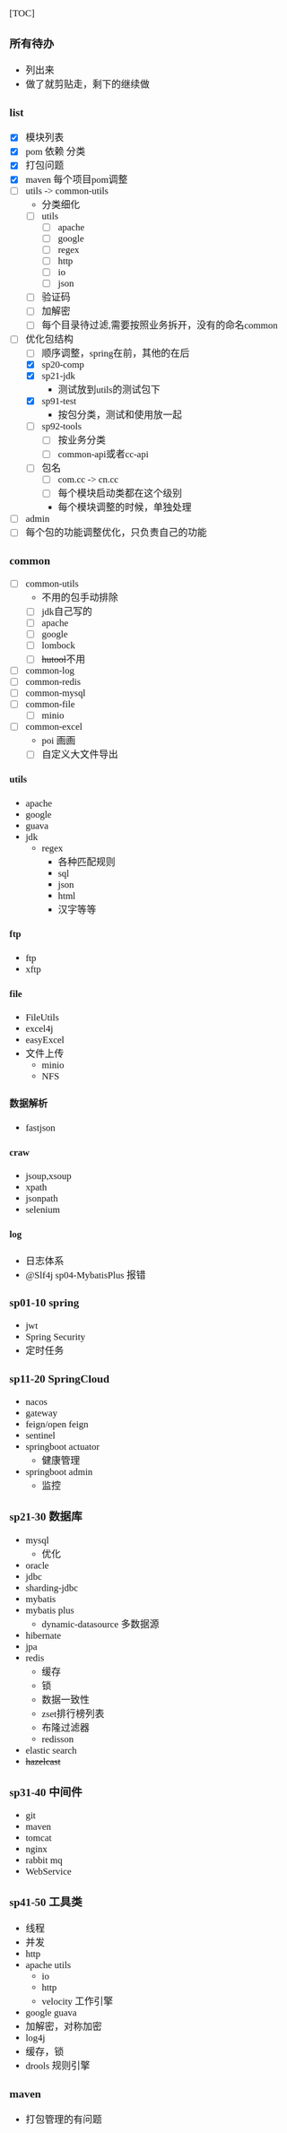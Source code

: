 <span  style="font-family: Simsun,serif; font-size: 17px; ">

[TOC]

### 所有待办

- 列出来
- 做了就剪贴走，剩下的继续做

### list

- [x] 模块列表
- [x] pom 依赖 分类
- [x] 打包问题
- [x] maven 每个项目pom调整
- [ ] utils -> common-utils
    - 分类细化
    - [ ] utils
        - [ ] apache
        - [ ] google
        - [ ] regex
        - [ ] http
        - [ ] io
        - [ ] json
    - [ ] 验证码
    - [ ] 加解密
    - [ ] 每个目录待过滤,需要按照业务拆开，没有的命名common
- [ ] 优化包结构
    - [ ] 顺序调整，spring在前，其他的在后
    - [x] sp20-comp
    - [x] sp21-jdk
        - 测试放到utils的测试包下
    - [x] sp91-test
        - 按包分类，测试和使用放一起
    - [ ] sp92-tools
        - [ ] 按业务分类
        - [ ] common-api或者cc-api
    - [ ] 包名
        - [ ] com.cc -> cn.cc
        - [ ] 每个模块启动类都在这个级别
        - 每个模块调整的时候，单独处理
- [ ] admin
- [ ] 每个包的功能调整优化，只负责自己的功能

### common

- [ ] common-utils
    - 不用的包手动排除
    - [ ] jdk自己写的
    - [ ] apache
    - [ ] google
    - [ ] lombock
    - [ ] ~~hutool~~不用
- [ ] common-log
- [ ] common-redis
- [ ] common-mysql
- [ ] common-file
    - [ ] minio
- [ ] common-excel
    - poi 画画
    - [ ] 自定义大文件导出

#### utils

- apache
- google
- guava
- jdk
    - regex
        - 各种匹配规则
        - sql
        - json
        - html
        - 汉字等等

#### ftp

- ftp
- xftp

#### file

- FileUtils
- excel4j
- easyExcel
- 文件上传
    - minio
    - NFS

#### 数据解析

- fastjson

#### craw

- jsoup,xsoup
- xpath
- jsonpath
- selenium

#### log

- 日志体系
- @Slf4j sp04-MybatisPlus 报错

### sp01-10 spring

- jwt
- Spring Security
- 定时任务

### sp11-20 SpringCloud

- nacos
- gateway
- feign/open feign
- sentinel
- springboot actuator
    - 健康管理
- springboot admin
    - 监控

### sp21-30 数据库

- mysql
    - 优化
- oracle
- jdbc
- sharding-jdbc
- mybatis
- mybatis plus
    - dynamic-datasource 多数据源
- hibernate
- jpa
- redis
    - 缓存
    - 锁
    - 数据一致性
    - zset排行榜列表
    - 布隆过滤器
    - redisson
- elastic search
- ~~hazelcast~~

### sp31-40 中间件

- git
- maven
- tomcat
- nginx
- rabbit mq
- WebService

### sp41-50 工具类

- 线程
- 并发
- http
- apache utils
    - io
    - http
    - velocity 工作引擎
- google guava
- 加解密，对称加密
- log4j
- 缓存，锁
- drools 规则引擎

### maven

- 打包管理的有问题

</span>